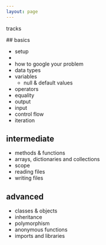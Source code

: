 ```yaml
---
layout: page
---
```


tracks


## basics
  * setup
  *
  * how to google your problem
  * data types
  * variables
    * null & default values
  * operators
  * equality
  * output
  * input
  * control flow
  * iteration

## intermediate
  * methods & functions
  * arrays, dictionaries and collections
  * scope
  * reading files
  * writing files



## advanced
  * classes & objects
  * inheritance
  * polymorphism
  * anonymous functions
  * imports and libraries
